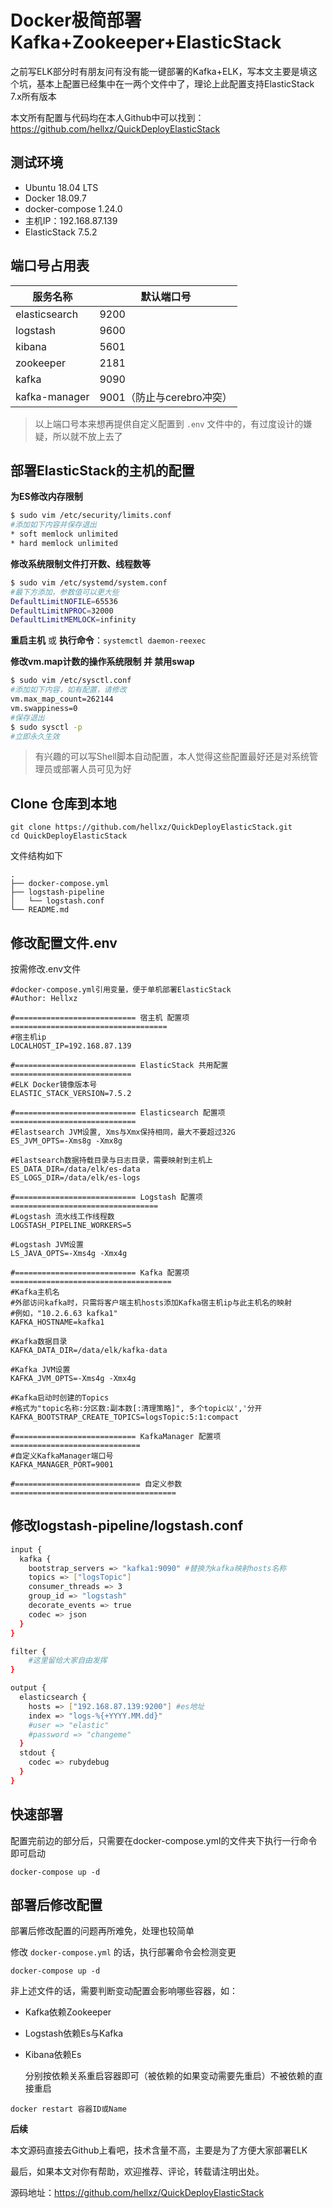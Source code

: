 # Docker极简部署Kafka+Zookeeper+ElasticStack
之前写ELK部分时有朋友问有没有能一键部署的Kafka+ELK，写本文主要是填这个坑，基本上配置已经集中在一两个文件中了，理论上此配置支持ElasticStack 7.x所有版本



本文所有配置与代码均在本人Github中可以找到：<https://github.com/hellxz/QuickDeployElasticStack>

## 测试环境

- Ubuntu 18.04 LTS
- Docker 18.09.7
- docker-compose 1.24.0
- 主机IP：192.168.87.139
- ElasticStack 7.5.2

## 端口号占用表

| 服务名称      | 默认端口号                |
| ------------- | ------------------------- |
| elasticsearch | 9200                      |
| logstash      | 9600                      |
| kibana        | 5601                      |
| zookeeper     | 2181                      |
| kafka         | 9090                      |
| kafka-manager | 9001（防止与cerebro冲突） |

> 以上端口号本来想再提供自定义配置到 `.env` 文件中的，有过度设计的嫌疑，所以就不放上去了

##  部署ElasticStack的主机的配置

**为ES修改内存限制**

```bash
$ sudo vim /etc/security/limits.conf
#添加如下内容并保存退出
* soft memlock unlimited
* hard memlock unlimited
```

**修改系统限制文件打开数、线程数等**

```bash
$ sudo vim /etc/systemd/system.conf
#最下方添加，参数值可以更大些
DefaultLimitNOFILE=65536
DefaultLimitNPROC=32000
DefaultLimitMEMLOCK=infinity
```

**重启主机** 或 **执行命令**：`systemctl daemon-reexec`

**修改vm.map计数的操作系统限制 并 禁用swap**

```bash
$ sudo vim /etc/sysctl.conf
#添加如下内容，如有配置，请修改
vm.max_map_count=262144
vm.swappiness=0
#保存退出
$ sudo sysctl -p
#立即永久生效
```

> 有兴趣的可以写Shell脚本自动配置，本人觉得这些配置最好还是对系统管理员或部署人员可见为好



## Clone 仓库到本地

```shell
git clone https://github.com/hellxz/QuickDeployElasticStack.git
cd QuickDeployElasticStack
```

文件结构如下

```
.
├── docker-compose.yml
├── logstash-pipeline
│   └── logstash.conf
└── README.md
```



## 修改配置文件.env

按需修改.env文件

```shell
#docker-compose.yml引用变量，便于单机部署ElasticStack
#Author: Hellxz

#=========================== 宿主机 配置项 ===================================
#宿主机ip
LOCALHOST_IP=192.168.87.139

#=========================== ElasticStack 共用配置 ===========================
#ELK Docker镜像版本号
ELASTIC_STACK_VERSION=7.5.2

#=========================== Elasticsearch 配置项 ============================
#Elastsearch JVM设置, Xms与Xmx保持相同，最大不要超过32G
ES_JVM_OPTS=-Xms8g -Xmx8g

#Elastsearch数据持载目录与日志目录，需要映射到主机上
ES_DATA_DIR=/data/elk/es-data
ES_LOGS_DIR=/data/elk/es-logs

#=========================== Logstash 配置项 =================================
#Logstash 流水线工作线程数
LOGSTASH_PIPELINE_WORKERS=5

#Logstash JVM设置
LS_JAVA_OPTS=-Xms4g -Xmx4g

#=========================== Kafka 配置项 ====================================
#Kafka主机名
#外部访问kafka时，只需将客户端主机hosts添加Kafka宿主机ip与此主机名的映射
#例如，"10.2.6.63 kafka1"
KAFKA_HOSTNAME=kafka1

#Kafka数据目录
KAFKA_DATA_DIR=/data/elk/kafka-data

#Kafka JVM设置
KAFKA_JVM_OPTS=-Xms4g -Xmx4g

#Kafka启动时创建的Topics
#格式为"topic名称:分区数:副本数[:清理策略]", 多个topic以','分开
KAFKA_BOOTSTRAP_CREATE_TOPICS=logsTopic:5:1:compact

#=========================== KafkaManager 配置项 =============================
#自定义KafkaManager端口号
KAFKA_MANAGER_PORT=9001

#============================ 自定义参数 =====================================
```



## 修改logstash-pipeline/logstash.conf

```bash
input {
  kafka {
    bootstrap_servers => "kafka1:9090" #替换为kafka映射hosts名称
    topics => ["logsTopic"]
    consumer_threads => 3
    group_id => "logstash"
    decorate_events => true
    codec => json
  }
}

filter {
	#这里留给大家自由发挥
}

output {
  elasticsearch {
    hosts => ["192.168.87.139:9200"] #es地址
    index => "logs-%{+YYYY.MM.dd}"
    #user => "elastic"
    #password => "changeme"
  }
  stdout {
    codec => rubydebug
  }
}

```

## 快速部署

配置完前边的部分后，只需要在docker-compose.yml的文件夹下执行一行命令即可启动

```shell
docker-compose up -d
```



## 部署后修改配置

部署后修改配置的问题再所难免，处理也较简单

修改 `docker-compose.yml` 的话，执行部署命令会检测变更

```shell
docker-compose up -d
```

非上述文件的话，需要判断变动配置会影响哪些容器，如：

- Kafka依赖Zookeeper

- Logstash依赖Es与Kafka

- Kibana依赖Es

  分别按依赖关系重启容器即可（被依赖的如果变动需要先重启）不被依赖的直接重启

```shell
docker restart 容器ID或Name
```







**后续**

本文源码直接去Github上看吧，技术含量不高，主要是为了方便大家部署ELK  

最后，如果本文对你有帮助，欢迎推荐、评论，转载请注明出处。

源码地址：<https://github.com/hellxz/QuickDeployElasticStack>